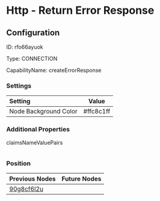 # Http - Return Error Response
## Configuration
ID:  rfo66ayuok

Type: CONNECTION 

CapabilityName: createErrorResponse

### Settings
| Setting | Value  |
| :------------------------ | ---------------------------------------- |
| Node Background Color | #ffc8c1ff | 

 




### Additional Properties
claimsNameValuePairs
 ```json 

```




### Position
| Previous Nodes | Future Nodes |
| :------------- | ------------ |
| [90g8cf6l2u](./90g8cf6l2u.md) |  |